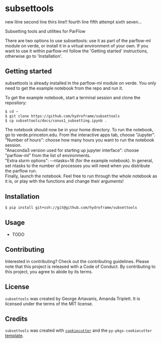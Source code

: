 # subsettools

new lline
second line
thirs line!!
fourth line
fifth attempt
sixth
seven...

Subsetting tools and utilities for ParFlow

There are two options to use subsettools: use it as part of the parflow-ml module on verde, or install it in a virtual environment of your own.
If you want to use it within parflow-ml follow the 'Getting started' instructions, otherwise go to 'Installation'.

## Getting started

subsettools is already installed in the parflow-ml module on verde. You only need to get the example notebook from the repo and run it.

To get the example notebook, start a terminal session and clone the repository:

```bash
$ cd ~
$ git clone https://github.com/hydroframe/subsettools
$ cp subsettools/docs/conus1_subsetting.ipynb .
```

The notebook should now be in your home directory. To run the notebook, go to verde.princeton.edu. From the interactive apps tab, choose "Jupyter". \
"Number of hours": choose how many hours you want to run the notebook session. \
"Anaconda3 version used for starting up jupyter interface": choose "parflow-ml" from the list of environments. \
"Extra slurm options": --ntasks=16 (for the example notebook). In general, set ntasks to the number of processes you will need when you distribute the parflow run. \
Finally, launch the notebook. Feel free to run through the whole notebook as it is, or play with the functions and change their arguments!


## Installation

```bash
$ pip install git+ssh://git@github.com/hydroframe/subsettools
```

## Usage

- TODO

## Contributing

Interested in contributing? Check out the contributing guidelines. Please note that this project is released with a Code of Conduct. By contributing to this project, you agree to abide by its terms.

## License

`subsettools` was created by George Artavanis, Amanda Triplett. It is licensed under the terms of the MIT license.

## Credits

`subsettools` was created with [`cookiecutter`](https://cookiecutter.readthedocs.io/en/latest/) and the `py-pkgs-cookiecutter` [template](https://github.com/py-pkgs/py-pkgs-cookiecutter).

